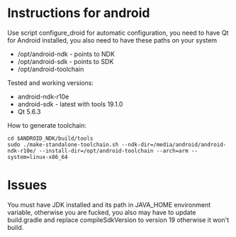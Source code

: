 # Instructions for android

Use script configure_droid for automatic configuration, you need to have Qt for Android installed,
you also need to have these paths on your system

* /opt/android-ndk - points to NDK
* /opt/android-sdk - points to SDK
* /opt/android-toolchain

Tested and working versions:

* android-ndk-r10e
* android-sdk - latest with tools 19.1.0
* Qt 5.6.3

How to generate toolchain:

```
cd $ANDROID_NDK/build/tools
sudo ./make-standalone-toolchain.sh --ndk-dir=/media/android/android-ndk-r10e/ --install-dir=/opt/android-toolchain --arch=arm --system=linux-x86_64
```

# Issues

You must have JDK installed and its path in JAVA_HOME environment variable, otherwise you are fucked, you also may have to update build.gradle and replace
compileSdkVersion to version 19 otherwise it won't build.

